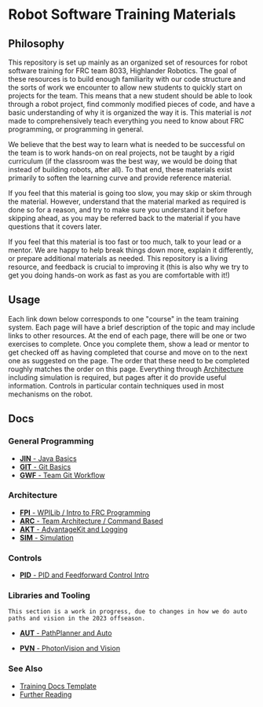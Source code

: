 # Robot Software Training Materials

## Philosophy

This repository is set up mainly as an organized set of resources for robot software training for FRC team 8033, Highlander Robotics.
The goal of these resources is to build enough familiarity with our code structure and the sorts of work we encounter to allow new students to quickly start on projects for the team.
This means that a new student should be able to look through a robot project, find commonly modified pieces of code, and have a basic understanding of why it is organized the way it is.
This material is _not_ made to comprehensively teach everything you need to know about FRC programming, or programming in general.

We believe that the best way to learn what is needed to be successful on the team is to work hands-on on real projects, not be taught by a rigid curriculum (if the classroom was the best way, we would be doing that instead of building robots, after all).
To that end, these materials exist primarily to soften the learning curve and provide reference material.

If you feel that this material is going too slow, you may skip or skim through the material.
However, understand that the material marked as required is done so for a reason, and try to make sure you understand it before skipping ahead, as you may be referred back to the material if you have questions that it covers later.

If you feel that this material is too fast or too much, talk to your lead or a mentor.
We are happy to help break things down more, explain it differently, or prepare additional materials as needed.
This repository is a living resource, and feedback is crucial to improving it (this is also why we try to get you doing hands-on work as fast as you are comfortable with it!)

## Usage

Each link down below corresponds to one "course" in the team training system.
Each page will have a brief description of the topic and may include links to other resources.
At the end of each page, there will be one or two exercises to complete.
Once you complete them, show a lead or mentor to get checked off as having completed that course and move on to the next one as suggested on the page.
The order that these need to be completed roughly matches the order on this page.
Everything through [Architecture](#architecture) including simulation is required, but pages after it do provide useful information.
Controls in particular contain techniques used in most mechanisms on the robot.

## Docs

### General Programming

- [**JIN** - Java Basics](Docs/General/Java.md)
- [**GIT** - Git Basics](Docs/General/BasicGit.md)
- [**GWF** - Team Git Workflow](Docs/General/GitWorkflow.md)

### Architecture

- [**FPI** - WPILib / Intro to FRC Programming](Docs/Architecture/WPILib.md)
- [**ARC** - Team Architecture / Command Based](Docs/Architecture/CommandBased.md)
- [**AKT** - AdvantageKit and Logging](Docs/Architecture/AdvantageKit.md)
- [**SIM** - Simulation](Docs/Architecture/Simulation.md)

### Controls

- [**PID** - PID and Feedforward Control Intro](Docs/Specifics/ControlsIntro.md)

### Libraries and Tooling

    This section is a work in progress, due to changes in how we do auto paths and vision in the 2023 offseason.

- [**AUT** - PathPlanner and Auto](Docs/Specifics/PathPlanner.md)

- [**PVN** - PhotonVision and Vision](Docs/Specifics/Vision.md)

### See Also

- [Training Docs Template](Template.md)
- [Further Reading](Docs/General/ReadingList.md)
